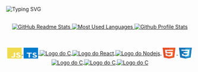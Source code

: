 <meta name="description" content="GitHub profile in green color">
<meta name="keywords" content=" GitHub Stats, GitHub Profile, JavaScript, TypeScript, React, Nodejs, HTML5, CSS3, Bootstrap, "/>
<link rel="preconnect" href="https://fonts.googleapis.com">
<link rel="preconnect" href="https://fonts.gstatic.com" crossorigin>
<link href="https://fonts.googleapis.com/css2?family=Consolas:wght@300&display=swap" rel="stylesheet">


![Typing SVG](https://readme-typing-svg.herokuapp.com/?font=Fira+Code&pause=1000&color=fff&size=35&center=true&vCenter=true&width=1000&lines=Hi,+I'm+Carlos+ツ;I'm+a+15yr+old+web+developer)

<div align="center">
  <br>
  <a href="#">
    <img height="190rem" alt="GitHub Readme Stats" src="https://github-readme-stats.vercel.app/api?username=carloskim123&show_icons=true&title_color=007acc&icon_color=3a0ca3&text_color=007acc&bg_color=00000000&border_radius=15&border_color=00000000&count_private=true"/>
  </a>
  <a href="#">
    <img height="190rem" alt="Most Used Languages" src="https://github-readme-stats.vercel.app/api/top-langs/?username=carloskim123&langs_count=6&layout=donut&title_color=007acc&icon_color=007acc&text_color=007acc&bg_color=00000000&border_radius=150&border_color=00000000"/>
  </a>
    <a href="#">
    <img height="190rem" alt="Github Profile Stats" src="https://streak-stats.demolab.com?user=carloskim123&theme=transparent&hide_border=true&border_radius=99&date_format=M%20j%5B%2C%20Y%5D&card_width=490"/>
  </a>
</div> 
   
<br>
<br>
  
<div style="display: inline_block">
  <p align="center">
    <a href="#">
      <img align="center" alt="Logo do JavaScript" height="30" width="40" title="JavaScript" src="https://raw.githubusercontent.com/devicons/devicon/master/icons/javascript/javascript-plain.svg">
    </a>
    <a href="#">
      <img align="center" alt="Logo do TypeScript" height="30" width="40" title="TypeScript" src="https://raw.githubusercontent.com/devicons/devicon/master/icons/typescript/typescript-plain.svg">
    </a>
            <a href="#">
      <img align="center" alt="Logo do C" height="30" width="40" title="Svelte" src="https://cdn.jsdelivr.net/gh/devicons/devicon/icons/svelte/svelte-original.svg">
    </a>
    <a href="#">
      <img align="center" alt="Logo do React" height="30" width="40" title="React" src="https://cdn.jsdelivr.net/gh/devicons/devicon/icons/react/react-original.svg">
    </a>
    <a href="#">
      <img align="center" alt="Logo do Nodejs" height="30" width="40" title="Nodejs" src="https://cdn.jsdelivr.net/gh/devicons/devicon/icons/nodejs/nodejs-original.svg">
    </a>
    <a href="#">
      <img align="center" alt="Logo do HTML5" height="30" width="40" title="HTML5" src="https://raw.githubusercontent.com/devicons/devicon/master/icons/html5/html5-original.svg">
    </a>
    <a href="#">
      <img align="center" alt="Logo do CSS3" height="30" width="40" title="CSS3" src="https://raw.githubusercontent.com/devicons/devicon/master/icons/css3/css3-original.svg">
    </a>
    <a href="#">
      <img align="center" alt="Logo do C" height="30" width="40" title="Go" src="https://cdn.jsdelivr.net/gh/devicons/devicon/icons/go/go-original.svg">
    </a>
    <a href="#">
      <img align="center" alt="Logo do C" height="30" width="40" title="Java" src="https://cdn.jsdelivr.net/gh/devicons/devicon/icons/java/java-original.svg">
    </a>
        <a href="#">
      <img align="center" alt="Logo do C" height="30" width="40" title="python" src="https://cdn.jsdelivr.net/gh/devicons/devicon/icons/python/python-original.svg">
    </a>

  </p>
</div>

<br>
<br>
